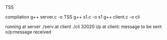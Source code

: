 TSS

compilation
g++ server.c -o TSS 
g++ s1.c -o s1
g++ client.c -o cli

running
at server ./serv 
at client ./cli 32020
i/p at client:
message to be sent 
o/p:message received
